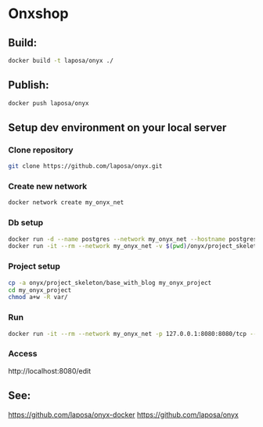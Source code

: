# Onxshop 

## Build:
```bash
docker build -t laposa/onyx ./
```

## Publish:
```bash
docker push laposa/onyx
```

## Setup dev environment on your local server
### Clone repository
```bash
git clone https://github.com/laposa/onyx.git
```

### Create new network
```bash
docker network create my_onyx_net
```

### Db setup
```bash
docker run -d --name postgres --network my_onyx_net --hostname postgres -p 127.0.0.1:5432:5432/tcp -e POSTGRES_USER=docker -e POSTGRES_PASSWORD=docker postgres:9.6
docker run -it --rm --network my_onyx_net -v $(pwd)/onyx/project_skeleton/base_with_blog.sql:/tmp/import.sql postgres:9.6 psql -h postgres -U docker -f /tmp/import.sql
```

### Project setup
```bash
cp -a onyx/project_skeleton/base_with_blog my_onyx_project
cd my_onyx_project
chmod a+w -R var/
```

### Run
```bash
docker run -it --rm --network my_onyx_net -p 127.0.0.1:8080:8080/tcp --mount type=bind,source=`pwd`,target=/var/www/ laposa/onyx
```

### Access
http://localhost:8080/edit

## See:
https://github.com/laposa/onyx-docker
https://github.com/laposa/onyx

